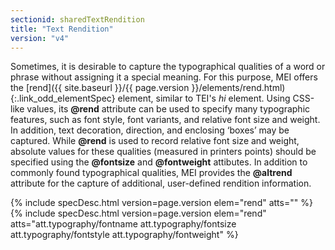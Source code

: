 ```yaml
---
sectionid: sharedTextRendition
title: "Text Rendition"
version: "v4"
---
```




Sometimes, it is desirable to capture the typographical qualities of a word or phrase
without assigning it a special meaning. For this purpose, MEI offers the [rend]({{ site.baseurl }}/{{ page.version }}/elements/rend.html){:.link_odd_elementSpec} element, similar to TEI's *hi* element. Using CSS-like values,
its **@rend** attribute can be used to specify many typographic features, such as font
style, font variants, and relative font size and weight. In addition, text decoration,
direction, and enclosing ‘boxes’ may be captured. While **@rend**
is used to record relative font size and weight, absolute values for these qualities
(measured in printers points) should be specified using the **@fontsize** and
**@fontweight** attibutes. In addition to commonly found typographical qualities,
MEI provides the **@altrend** attribute for the capture of additional, user-defined
rendition information.



{% include specDesc.html version=page.version elem="rend" atts="" %}
{% include specDesc.html version=page.version elem="rend" atts="att.typography/fontname att.typography/fontsize att.typography/fontstyle att.typography/fontweight" %}



